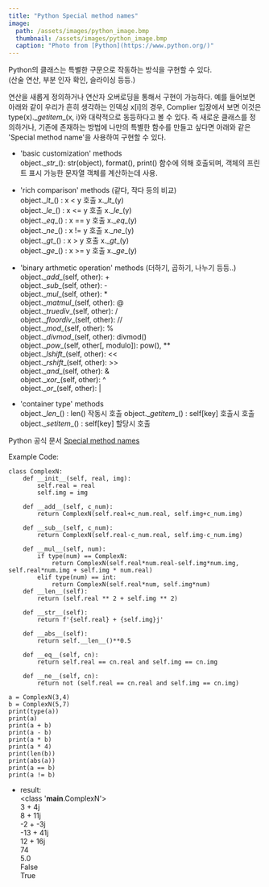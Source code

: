 ```yaml
---
title: "Python Special method names"
image:
  path: /assets/images/python_image.bmp
  thumbnail: /assets/images/python_image.bmp
  caption: "Photo from [Python](https://www.python.org/)"
---
```



Python의 클래스는 특별한 구문으로 작동하는 방식을 구현할 수 있다.  
(산술 연산, 부분 인자 확인, 슬라이싱 등등.)  

연산을 새롭게 정의하거나 연산자 오버로딩을 통해서 구현이 가능하다. 예를 들어보면 아래와 같이 우리가 흔히 생각하는 인덱싱 x[i]의 경우, Complier 입장에서 보면 이것은 type(x).\__getitem__(x, i)와 대략적으로 동등하다고 볼 수 있다. 즉 새로운 클래스를 정의하거나, 기존에 존재하는 방법에 나만의 특별한 함수를 만들고 싶다면 아래와 같은 'Special method name'을 사용하여 구현할 수 있다.

- 'basic customization' methods  
object.\__str__(): str(object), format(), print() 함수에 의해 호출되며, 객체의 프린트 표시 가능한 문자열 객체를 계산하는데 사용.

- 'rich comparison' methods (같다, 작다 등의 비교)  
object.\__lt__() : x < y 호출 x.\__lt__(y)  
object.\__le__() : x <= y 호출 x.\__le__(y)  
object.\__eq__() : x == y 호출 x.\__eq__(y)  
object.\__ne__() : x != y 호출 x.\__ne__(y)  
object.\__gt__() : x > y 호출 x.\__gt__(y)  
object.\__ge__() : x >= y 호출 x.\__ge__(y)  

- 'binary arthmetic operation' methods (더하기, 곱하기, 나누기 등등..)  
object.\__add__(self, other): +  
object.\__sub__(self, other): -  
object.\__mul__(self, other): *  
object.\__matmul__(self, other): @  
object.\__truediv__(self, other): /  
object.\__floordiv__(self, other): //  
object.\__mod__(self, other): %  
object.\__divmod__(self, other): divmod()  
object.\__pow__(self, other[, modulo]): pow(), **  
object.\__lshift__(self, other): <<  
object.\__rshift__(self, other): >>  
object.\__and__(self, other): &  
object.\__xor__(self, other): ^  
object.\__or__(self, other): |  

- 'container type' methods  
object.\__len__() : len() 작동시 호출
object.\__getitem__() : self[key] 호출시 호출
object.\__setitem__() : self[key] 할당시 호출

Python 공식 문서 [Special method names](https://docs.python.org/3/reference/datamodel.html#object.__add)  

Example Code:
```
class ComplexN:
    def __init__(self, real, img):
        self.real = real
        self.img = img

    def __add__(self, c_num):
        return ComplexN(self.real+c_num.real, self.img+c_num.img)

    def __sub__(self, c_num):
        return ComplexN(self.real-c_num.real, self.img-c_num.img)

    def __mul__(self, num):
        if type(num) == ComplexN:
            return ComplexN(self.real*num.real-self.img*num.img, self.real*num.img + self.img * num.real)
        elif type(num) == int:
            return ComplexN(self.real*num, self.img*num)
    def __len__(self):
        return (self.real ** 2 + self.img ** 2)

    def __str__(self):
        return f'{self.real} + {self.img}j'

    def __abs__(self):
        return self.__len__()**0.5

    def __eq__(self, cn):
        return self.real == cn.real and self.img == cn.img

    def __ne__(self, cn):
        return not (self.real == cn.real and self.img == cn.img)

a = ComplexN(3,4)
b = ComplexN(5,7)
print(type(a))
print(a)
print(a + b)
print(a - b)
print(a * b)
print(a * 4)
print(len(b))
print(abs(a))
print(a == b)
print(a != b)

```
* result:  
    <class '__main__.ComplexN'>  
    3 + 4j  
    8 + 11j  
    -2 + -3j  
    -13 + 41j  
    12 + 16j  
    74  
    5.0  
    False  
    True
